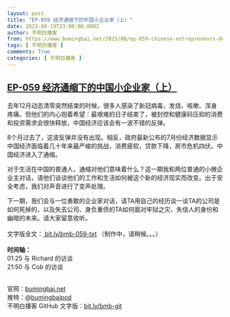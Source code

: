 ```yaml
---
layout: post
title: "EP-059 经济通缩下的中国小企业家（上）"
date: 2023-08-19T23:00:00.000Z
author: 不明白播客
from: https://www.bumingbai.net/2023/08/ep-059-chinese-entrepreneurs-during-deflation-1/?utm_source=rss&utm_medium=rss&utm_campaign=ep-059-chinese-entrepreneurs-during-deflation-1
tags: [ 不明白播客 ]
comments: True
categories: [ 不明白播客 ]
---
```

<!--1692486000000-->
[EP-059 经济通缩下的中国小企业家（上）](https://www.bumingbai.net/2023/08/ep-059-chinese-entrepreneurs-during-deflation-1/?utm_source=rss&utm_medium=rss&utm_campaign=ep-059-chinese-entrepreneurs-during-deflation-1)
------

<div>
<div id="buzzsprout-player-13432660"></div><script src="https://www.buzzsprout.com/1982525/13432660-.js?container_id=buzzsprout-player-13432660&#038;player=small" type="text/javascript" charset="utf-8"></script><p>去年12月动态清零突然结束的时候，很多人感染了新冠病毒，发烧、咳嗽、浑身疼痛。但他们的内心抱着希望：最艰难的日子结束了，被封控和健康码压抑的消费和投资需求会很快释放，中国经济应该会有一波不错的反弹。</p><p>8个月过去了，这波反弹并没有出现。相反，政府最新公布的7月份经济数据显示中国经济面临着几十年来最严峻的挑战，消费疲软，贷款下降，房市危机四伏。中国经济进入了通缩。</p><p>对于生活在中国的普通人，通缩对他们意味着什么？这一期我和两位普通的小微企业主对话，请他们谈谈他们的工作和生活如何被这个新的经济现实而改变。出于安全考虑，我们对声音进行了变声处理。</p><p>下一期，我们会与一位勇敢的企业家对话，请TA用自己的经历谈一谈TA的公司是如何死掉的，以及失去公司、身负重债的TA如何面对牢狱之灾、失信人的身份和幽暗的未来。请大家留意收听。<br><br>文字版全文：<a rel="noreferrer noopener" href="https://bit.ly/bmb-059-txt" target="_blank"> bit.ly/bmb-059-txt</a> （制作中，请稍候。。。）<br><br><strong>时间轴：<br></strong>01:25 与 Richard 的访谈<br>21:50 与 Cob 的访谈</p><p><br>官网：<a href="https://www.bumingbai.net/" rel="noreferrer noopener" target="_blank">bumingbai.net</a><br>推特：@<a href="https://twitter.com/bumingbaipod" rel="noreferrer noopener" target="_blank">bumingbaipod</a><br>不明白播客 GitHub 文字版：<a href="https://bit.ly/bmb-git" rel="noreferrer noopener" target="_blank">bit.ly/bmb-git</a></p><p></p><p></p>
</div>
